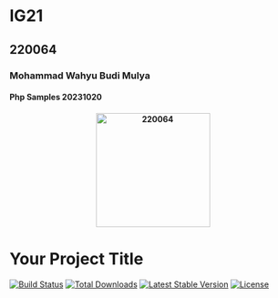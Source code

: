 <h1>IG21</h1>
<h2>220064</h2>
<h3>Mohammad Wahyu Budi Mulya</h3>
<h4>Php Samples 20231020<h4>

<p align="center"><a href="https://github.com/YSE220064/php_samples" target="_blank"><img src="https://i.imgur.com/FA2GTaG.jpg" width="200" alt="220064"></a></p>

# Your Project Title

[![Build Status](https://github.com/YSE220064/php_samples/workflows/tests/badge.svg)](https://github.com/YSE220064/php_samples/actions)
[![Total Downloads](https://img.shields.io/packagist/dt/YSE220064/php_samples)](https://packagist.org/packages/YSE220064/php_samples)
[![Latest Stable Version](https://img.shields.io/packagist/v/YSE220064/php_samples)](https://packagist.org/packages/YSE220064/php_samples)
[![License](https://img.shields.io/packagist/l/YSE220064/php_samples)](https://packagist.org/packages/YSE220064/php_samples)

<!-- Your project description and content go here -->
